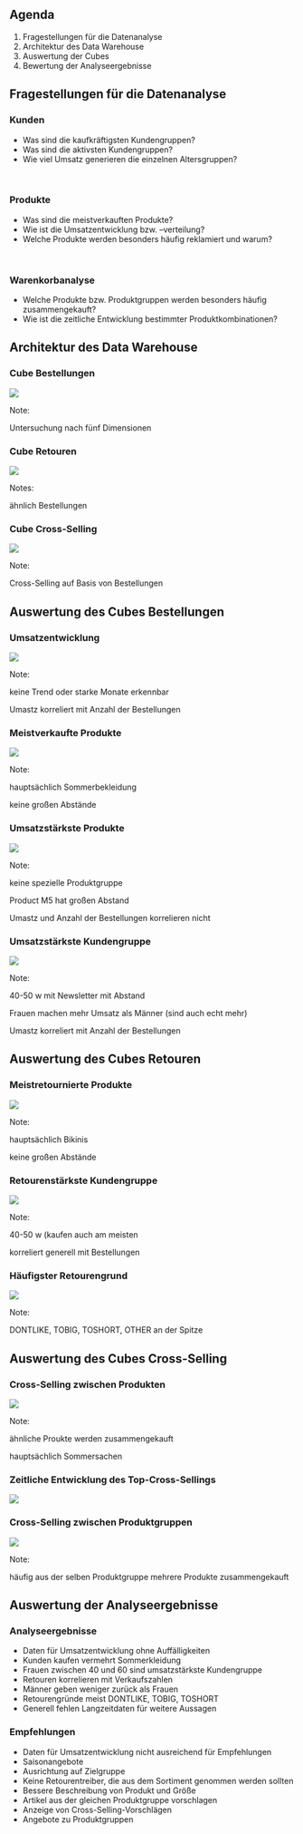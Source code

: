 ﻿## Agenda

1. Fragestellungen für die Datenanalyse
2. Architektur des Data Warehouse
3. Auswertung der Cubes
4. Bewertung der Analyseergebnisse



## Fragestellungen für die Datenanalyse



### Kunden

- Was sind die kaufkräftigsten Kundengruppen?
- Was sind die aktivsten Kundengruppen?
- Wie viel Umsatz generieren die einzelnen Altersgruppen?

<br/>

### Produkte

- Was sind die meistverkauften Produkte?
- Wie ist die Umsatzentwicklung bzw. –verteilung?
- Welche Produkte werden besonders häufig reklamiert und warum?

<br/>

### Warenkorbanalyse

- Welche Produkte bzw. Produktgruppen werden besonders häufig zusammengekauft?
- Wie ist die zeitliche Entwicklung bestimmter Produktkombinationen?



## Architektur des Data Warehouse



### Cube Bestellungen

![](images/cube-bestellungen.png)

Note:

Untersuchung nach fünf Dimensionen



### Cube Retouren

![](images/cube-retouren.png)

Notes:

ähnlich Bestellungen



### Cube Cross-Selling

![](images/cube-cross-sells.png)

Note:

Cross-Selling auf Basis von Bestellungen



<!-- .slide: data-background="images/cube-bestellungen-sql.png" -->

## Auswertung des Cubes Bestellungen



### Umsatzentwicklung

![](images/umsatzentwicklung.png)

Note:

keine Trend oder starke Monate erkennbar

Umastz korreliert mit Anzahl der Bestellungen



### Meistverkaufte Produkte

![](images/topprodukt-anzahl.png)

Note:

hauptsächlich Sommerbekleidung

keine großen Abstände



### Umsatzstärkste Produkte

![](images/topprodukt-umsatz.png)

Note:

keine spezielle Produktgruppe

Product M5 hat großen Abstand

Umastz und Anzahl der Bestellungen korrelieren nicht



### Umsatzstärkste Kundengruppe

![](images/topkunden.png)

Note:

40-50 w mit Newsletter mit Abstand

Frauen machen mehr Umsatz als Männer (sind auch echt mehr)

Umastz korreliert mit Anzahl der Bestellungen



<!-- .slide: data-background="images/cube-retouren-sql.png" -->

## Auswertung des Cubes Retouren



### Meistretournierte Produkte

![](images/topretouren-anzahl.png)

Note:

hauptsächlich Bikinis

keine großen Abstände



### Retourenstärkste Kundengruppe

![](images/downkunden.png)

Note:

40-50 w (kaufen auch am meisten

korreliert generell mit Bestellungen



### Häufigster Retourengrund

![](images/topretourengrund.png)

Note:

DONTLIKE, TOBIG, TOSHORT, OTHER an der Spitze



<!-- .slide: data-background="images/cube-cross-sells-sql.png" -->

## Auswertung des Cubes Cross-Selling



### Cross-Selling zwischen Produkten

![](images/topcross-produkte.png)

Note:

ähnliche Proukte werden zusammengekauft

hauptsächlich Sommersachen



### Zeitliche Entwicklung des Top-Cross-Sellings

![](images/topcrosssell-entwicklung.png)



### Cross-Selling zwischen Produktgruppen

![](images/topcross-gruppen.png)

Note:

häufig aus der selben Produktgruppe mehrere Produkte zusammengekauft



<!-- .slide: data-background="images/xkcd.png" -->

## Auswertung der Analyseergebnisse



### Analyseergebnisse

- Daten für Umsatzentwicklung ohne Auffälligkeiten
- Kunden kaufen vermehrt Sommerkleidung
- Frauen zwischen 40 und 60 sind umsatzstärkste Kundengruppe
- Retouren korrelieren mit Verkaufszahlen
- Männer geben weniger zurück als Frauen
- Retourengründe meist DONTLIKE, TOBIG, TOSHORT
- Generell fehlen Langzeitdaten für weitere Aussagen



### Empfehlungen

- Daten für Umsatzentwicklung nicht ausreichend für Empfehlungen
- Saisonangebote
- Ausrichtung auf Zielgruppe
- Keine Retourentreiber, die aus dem Sortiment genommen werden sollten
- Bessere Beschreibung von Produkt und Größe
- Artikel aus der gleichen Produktgruppe vorschlagen
- Anzeige von Cross-Selling-Vorschlägen
- Angebote zu Produktgruppen
